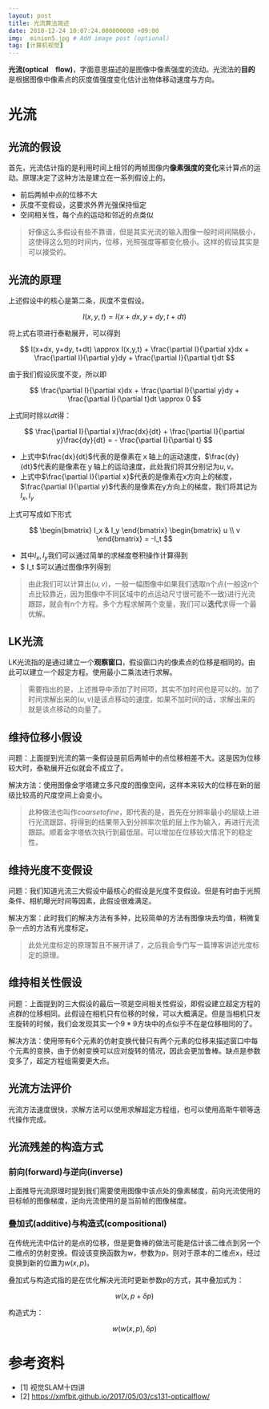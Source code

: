 ```yaml
---
layout: post
title: 光流算法简述
date: 2018-12-24 10:07:24.000000000 +09:00
img:  minion5.jpg # Add image post (optional)
tag: [计算机视觉]
---
```

**光流(optical　flow)**，字面意思描述的是图像中像素强度的流动。光流法的**目的**是根据图像中像素点的灰度值强度变化估计出物体移动速度与方向。

# 光流
## 光流的假设
首先，光流估计指的是利用时间上相邻的两帧图像内**像素强度的变化**来计算点的运动。原理决定了这种方法是建立在一系列假设上的。

- 前后两帧中点的位移不大
- 灰度不变假设，这要求外界光强保持恒定
- 空间相关性，每个点的运动和邻近的点类似

> 好像这么多假设有些不靠谱，但是其实光流的输入图像一般时间间隔极小，这使得这么短的时间内，位移，光照强度等都变化极小。这样的假设其实是可以接受的。

## 光流的原理
上述假设中的核心是第二条，灰度不变假设。

$$ I(x,y,t) = I(x+dx, y+dy, t+dt) $$

将上式右项进行泰勒展开，可以得到

$$ I(x+dx, y+dy, t+dt) \approx I(x,y,t) + \frac{\partial I}{\partial x}dx + \frac{\partial I}{\partial y}dy + \frac{\partial I}{\partial t}dt $$

由于我们假设灰度不变，所以即

$$ \frac{\partial I}{\partial x}dx + \frac{\partial I}{\partial y}dy + \frac{\partial I}{\partial t}dt \approx 0 $$

上式同时除以$dt$得：

$$ \frac{\partial I}{\partial x}\frac{dx}{dt} + \frac{\partial I}{\partial y}\frac{dy}{dt} = - \frac{\partial I}{\partial t} $$

- 上式中$\frac{dx}{dt}$代表的是像素在ｘ轴上的运动速度，$\frac{dy}{dt}$代表的是像素在ｙ轴上的运动速度，此处我们将其分别记为$u,v$。
- 上式中$\frac{\partial I}{\partial x}$代表的是像素在x方向上的梯度，$\frac{\partial I}{\partial y}$代表的是像素在y方向上的梯度，我们将其记为$I_x,I_y$

上式可写成如下形式

$$ \begin{bmatrix} I_x & I_y \end{bmatrix} \begin{bmatrix} u \\ v \end{bmatrix} = -I_t $$

- 其中$I_x,I_y$我们可以通过简单的求梯度卷积操作计算得到
- $ I_t $可以通过图像序列得到

> 由此我们可以计算出$(u,v)$，一般一幅图像中如果我们选取n个点(一般这n个点比较靠近，因为图像中不同区域中的点运动尺寸很可能不一致)进行光流跟踪，就会有n个方程。多个方程求解两个变量，我们可以**迭代**求得一个最优解。

## LK光流
LK光流指的是通过建立一个**观察窗口**，假设窗口内的像素点的位移是相同的。由此可以建立一个超定方程。使用最小二乘法进行求解。

> 需要指出的是，上述推导中添加了时间项，其实不加时间也是可以的。加了时间求解出来的$(u,v)$是该点移动的速度，如果不加时间的话，求解出来的就是该点移动的向量了。

## 维持位移小假设
问题：上面提到光流的第一条假设是前后两帧中的点位移相差不大。这是因为位移较大时，泰勒展开近似就会不成立了。

解决方法：使用图像金字塔建立多尺度的图像空间，这样本来较大的位移在新的层级比较高的尺度空间上会变小。

> 此种做法也叫作$coarse to fine$，即代表的是，首先在分辨率最小的层级上进行光流跟踪，将得到的结果带入到分辨率次低的层上作为输入，再进行光流跟踪。顺着金字塔依次执行到最低层。可以增加在位移较大情况下的稳定性。

## 维持光度不变假设
问题：我们知道光流三大假设中最核心的假设是光度不变假设。但是有时由于光照条件、相机曝光时间等因素，此假设很难满足。

解决方案：此时我们的解决方法有多种，比较简单的方法有图像块去均值，稍微复杂一点的方法有光度标定。

> 此处光度标定的原理暂且不展开讲了，之后我会专门写一篇博客讲述光度标定的原理。

## 维持相关性假设
问题：上面提到的三大假设的最后一项是空间相关性假设，即假设建立超定方程的点群的位移相同。此假设在相机只有位移的时候，可以大概满足。但是当相机只发生旋转的时候，我们会发现其实一个$9*9$方块中的点似乎不在是位移相同的了。

解决方法：使用带有6个元素的仿射变换代替只有两个元素的位移来描述窗口中每个元素的变换，由于仿射变换可以应对旋转的情况，因此会更加鲁棒。缺点是参数变多了，超定方程组需要更大点。

## 光流方法评价
光流方法速度很快，求解方法可以使用求解超定方程组，也可以使用高斯牛顿等迭代操作完成。

## 光流残差的构造方式

### 前向(forward)与逆向(inverse)
上面推导光流原理时提到我们需要使用图像中该点处的像素梯度，前向光流使用的目标帧的图像梯度，逆向光流使用的是当前帧的图像梯度。


### 叠加式(additive)与构造式(compositional)
在传统光流中估计的是点的位移，但是更鲁棒的做法可能是估计该二维点到另一个二维点的仿射变换。假设该变换函数为w，参数为p，则对于原本的二维点x，经过变换到新的位置为$w(x,p)$。

叠加式与构造式指的是在优化解决光流时更新参数p的方式，其中叠加式为：

$$w(x, p + \delta p)$$

构造式为：

$$w( w(x, p), \delta p) $$

# 参考资料
- [1] 视觉SLAM十四讲
- [2] https://xmfbit.github.io/2017/05/03/cs131-opticalflow/

